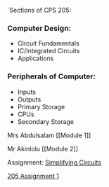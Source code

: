 `Sections of CPS 205:

### Computer Design:
- Circuit Fundamentals
- IC/Integrated Circuits
- Applications

### Peripherals of Computer:
- Inputs
- Outputs
- Primary Storage
- CPUs
- Secondary Storage

Mrs Abdulsalam
	[[Module 1]]

Mr Akinlolu
	[[Module 2]]

Assignment:
[Simplifying Circuits](CPS%20205/Simplifying%20Circuits.md)

[205 Assignment 1](CPS%20205/Assigment/205%20Assignment%201.md)
